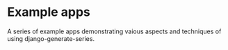 # Example apps

A series of example apps demonstrating vaious aspects and techniques of using django-generate-series.

